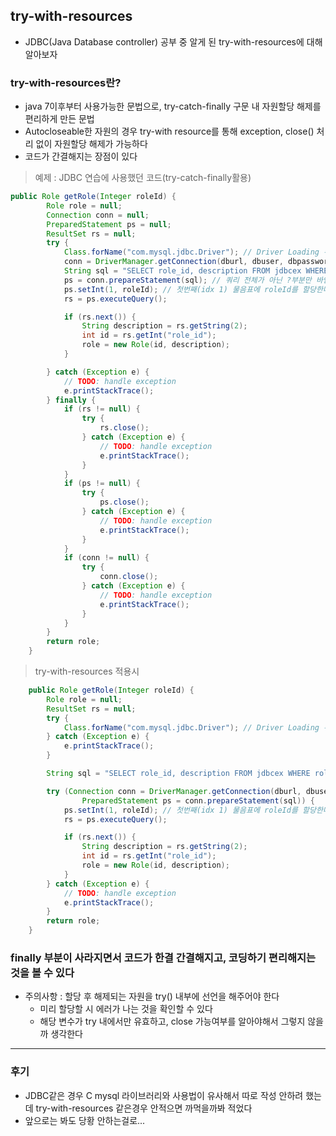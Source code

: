 ## try-with-resources
- JDBC(Java Database controller) 공부 중 알게 된 try-with-resources에 대해 알아보자

### try-with-resources란?
- java 7이후부터 사용가능한 문법으로, try-catch-finally 구문 내 자원할당 해제를 편리하게 만든 문법
- Autocloseable한 자원의 경우 try-with resource를 통해 exception, close() 처리 없이 자원할당 해제가 가능하다
- 코드가 간결해지는 장점이 있다

>예제 : JDBC 연습에 사용했던 코드(try-catch-finally활용)
```java
public Role getRole(Integer roleId) {
		Role role = null;
		Connection conn = null;
		PreparedStatement ps = null;
		ResultSet rs = null;
		try {
			Class.forName("com.mysql.jdbc.Driver"); // Driver Loading 수행
			conn = DriverManager.getConnection(dburl, dbuser, dbpassword);
			String sql = "SELECT role_id, description FROM jdbcex WHERE role_id=?";
			ps = conn.prepareStatement(sql); // 쿼리 전체가 아닌 ?부분만 바인딩 및 변경
			ps.setInt(1, roleId); // 첫번째(idx 1) 물음표에 roleId를 할당한다
			rs = ps.executeQuery();

			if (rs.next()) {
				String description = rs.getString(2);
				int id = rs.getInt("role_id");
				role = new Role(id, description);
			}

		} catch (Exception e) {
			// TODO: handle exception
			e.printStackTrace();
		} finally {
			if (rs != null) {
				try {
					rs.close();
				} catch (Exception e) {
					// TODO: handle exception
					e.printStackTrace();
				}
			}
			if (ps != null) {
				try {
					ps.close();
				} catch (Exception e) {
					// TODO: handle exception
					e.printStackTrace();
				}
			}
			if (conn != null) {
				try {
					conn.close();
				} catch (Exception e) {
					// TODO: handle exception
					e.printStackTrace();
				}
			}
		}
		return role;
	}
```
> try-with-resources 적용시
```java
	public Role getRole(Integer roleId) {
		Role role = null;
		ResultSet rs = null;
		try {
			Class.forName("com.mysql.jdbc.Driver"); // Driver Loading 수행
		} catch (Exception e) {
			e.printStackTrace();
		}

		String sql = "SELECT role_id, description FROM jdbcex WHERE role_id=?";// 쿼리 전체가 아닌 ?부분만 바인딩 및 변경

		try (Connection conn = DriverManager.getConnection(dburl, dbuser, dbpassword);
				PreparedStatement ps = conn.prepareStatement(sql)) {
			ps.setInt(1, roleId); // 첫번째(idx 1) 물음표에 roleId를 할당한다
			rs = ps.executeQuery();

			if (rs.next()) {
				String description = rs.getString(2);
				int id = rs.getInt("role_id");
				role = new Role(id, description);
			}
		} catch (Exception e) {
			// TODO: handle exception
			e.printStackTrace();
		}
		return role;
	}
```

### finally 부분이 사라지면서 코드가 한결 간결해지고, 코딩하기 편리해지는 것을 볼 수 있다
- 주의사항 : 할당 후 해제되는 자원을 try() 내부에 선언을 해주어야 한다
	- 미리 할당할 시 에러가 나는 것을 확인할 수 있다
	- 해당 변수가 try 내에서만 유효하고, close 가능여부를 알아야해서 그렇지 않을까 생각한다

---
### 후기
- JDBC같은 경우 C mysql 라이브러리와 사용법이 유사해서 따로 작성 안하려 했는데 try-with-resources 같은경우 안적으면 까먹을까봐 적었다
- 앞으로는 봐도 당황 안하는걸로...
